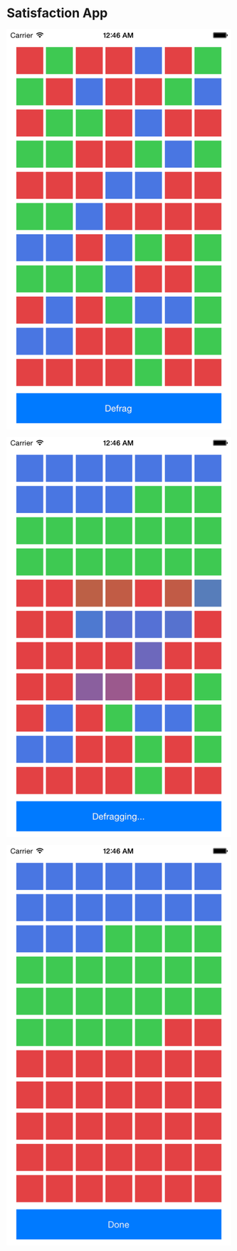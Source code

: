 Satisfaction App
================
![alt text 1](https://raw.githubusercontent.com/jas7553/satisfaction/master/iOS%20Simulator%20Screen%20Shot%20Jan%204,%202015,%2012.46.43%20AM.png?token=AC3Y0BSbKA11QkdFXJBRK3-DxqqGk4ERks5UsjouwA%3D%3D "Logo Title Text 1")

![alt text 2](https://raw.githubusercontent.com/jas7553/satisfaction/master/iOS%20Simulator%20Screen%20Shot%20Jan%204,%202015,%2012.46.48%20AM.png?token=AC3Y0KvZcTFGPF_CHVJeX61EKYpbsParks5UsjovwA%3D%3D "Logo Title Text 2")

![alt text 3](https://raw.githubusercontent.com/jas7553/satisfaction/master/iOS%20Simulator%20Screen%20Shot%20Jan%204,%202015,%2012.46.52%20AM.png?token=AC3Y0HjjWdW3fIc7SrCJpdy82Qi4QRM9ks5UsjovwA%3D%3D "Logo Title Text 3")
